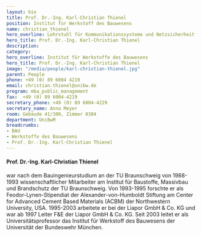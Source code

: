 ```yaml
---
layout: bio
title: Prof. Dr.-Ing. Karl-Christian Thienel
position: Institut für Werkstoff des Bauwesens
name: christian_thienel
hero_overline: Lehrstuhl für Kommunikationssysteme und Netzsicherheit
hero_title: Prof. Dr.-Ing. Karl-Christian Thienel
description: 
category: 
hero_overline: Institut für Werkstoffe des Bauwesens
hero_title: Prof. Dr.-Ing. Karl-Christian Thienel
image: "/media/people/karl-christian-thienel.jpg"
parent: People
phone: +49 (0) 89 6004 4219
email: christian.thienel@unibw.de
program: mba_public_management
fax:  +49 (0) 89 6004-4219
secretary_phone: +49 (0) 89 6004-4229
secretary_name: Anna Meyer
room: Gebäude 41/300, Zimmer 0304
department: UniBwM
breadcrumbs:
- BAU
- Werkstoffe des Bauwesens
- Prof. Dr.-Ing. Karl-Christian Thienel
---
```



#### Prof. Dr.-Ing. Karl-Christian Thienel

war nach dem Bauingenieurstudium an der TU Braunschweig von 1988-1993 wissenschaftlicher Mitarbeiter am Institut für Baustoffe, Massivbau und Brandschutz der TU Braunschweig. Von 1993-1995 forschte er als Feodor-Lynen-Stipendiat der Alexander-von-Humboldt Stiftung am Center for Advanced Cement Based Materials (ACBM) der Northwestern University, USA. 1995-2003 arbeitete er bei der Liapor GmbH & Co. KG und war ab 1997 Leiter F&E der Liapor GmbH & Co. KG. Seit 2003 leitet er als Universitätsprofessor das Institut für Werkstoff des Bauwesens der Universität der Bundeswehr München.
